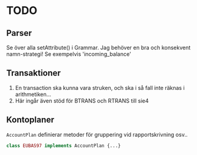 # TODO

## Parser

Se över alla setAttribute() i Grammar. Jag behöver en bra och konsekvent namn-strategi!
Se exempelvis 'incoming_balance'

## Transaktioner

1. En transaction ska kunna vara struken, och ska i så fall inte räknas i arithmetiken...
1. Här ingår även stöd för BTRANS och RTRANS till sie4

## Kontoplaner

`AccountPlan` definierar metoder för gruppering vid rapportskrivning osv..

```php
class EUBAS97 implements AccountPlan {...}
```
